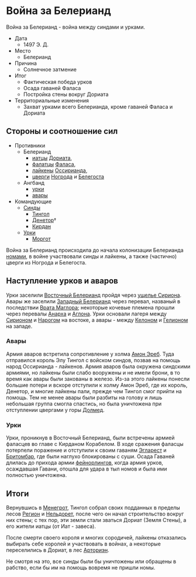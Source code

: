 # Война за Белерианд

Война за Белерианд - война между синдами и урками.

*   Дата
	*   1497 Э. Д.
*   Место
	*   Белерианд
*   Причина
	*   Солнечное затмение
*   Итог
	*   Фактическая победа урков
    *   Осада гаваней Фаласа
    *   Постройка стены вокруг Дориата
*   Территориальные изменения
    *   Захват урками всего Белерианда, кроме гаваней Фаласа и Дориата

## Стороны и соотношение сил

*   Противники
    *   Белерианд
        *   [иатцы](../Народы/иатцы.md) [Дориата](../Дориат.md),
        *   [фалатцы](../Народы/фалатцы.md) [Фаласа](../Фалас.md),
        *   [лайкены](../Народы/лайкены.md) [Оссирианда](../Оссирианд.md),
        *   [цверги](../Народы/цверги.md) [Ногрода](../Ногрод.md) и [Белегоста](../Белегост.md)
    *   Ангбанд
        *   [урки](../Народы/урки.md)
        *   [авары](../Народы/авары.md)
*   Командующие
    *   [Синды](../Народы/синды.md)
        *   [Тингол](../Личности/Тингол.md)
        *   [Денетор](../Личности/Денетор.md)†
        *   [Кирдан](../Личности/Кирдан.md)
    *   [Урки](../Народы/урки.md)
        *   [Моргот](../Личности/Моргот.md)

Война за Белерианд происходила до начала колонизации Белерианда
[номами](../Народы/номы.md), в войне участвовали синды и лайкены, а также (частично)
цверги из Ногрода и Белегоста.

## Наступление урков и аваров

Урки заселили [Восточный Белерианд](../Восточный%20Белерианд.md) пройдя через
[ущелье Сириона](../Ущелье%20Сириона.md). Авары же заселили
[Западный Белерианд](../Западный%20Белерианд.md) через перевал, названый в
последствии [Врата Маглора](../Врата%20Маглора.md); некоторые кочевые племена
прошли через перевалы [Анарха](../Анарх.md) и [Аглона](../Перевал%20Аглон.md).
Урки основали лагеря между [Сирионом](../Реки/Сирион.md) и [Нарогом](../Нарог.md) на
востоке, а авары - между [Келоном](../Келон.md) и [Гелионом](../Гелион.md) на
западе.

### Авары

Армия аваров встретила сопротивление у холма [Амон Эреб](../Амон%20Эреб.md).
Туда отправился король Элу Тингол с войском синдов, позвав на помощь народ
Оссирианда - лайкенов. Армия аваров была окружена синдскими армиями, но лайкены
были слабо вооружены и не имели брони, в то время как авары были закованы в
железо. Из-за этого лайкены понесли большие потери и вскоре отступили к холму
Амон Эреб, где их король, Денетор, и многие лайкены пали, прежде чем Тингол
смог прийти на помощь. Тем не менее авары были разбиты на голову и лишь
небольшая группа смогла спастись, но была уничтожена при отступлении цвергами у
горы [Долмед](../Долмед.md).

### Урки

Урки, проникнув в Восточный Белерианд, были встречены армией фаласцев во главе
с Кирданом Корабелом. В ходе сражения фаласцы потерпели поражение и отступили к
своим гаваням [Эгларест](../Эгларест.md) и [Бритомбар](../Бритомбар.md), где
были наглухо блокированы с суши. Осада Гаваней длилась до прихода армии
[фейнорлингов](../Народы/фейнорлинги.md), когда армия урков, осаждавшая Гавани, отошла
для удара в тыл номов и была ими полностью уничтожена.

## Итоги

Вернувшись в [Менегрот](../Менегрот.md), Тингол собрал своих подданных в
пределы лесов [Регион](../Регион.md) и [Нельдорет](../Нельдорет.md), после чего
он начал строительство вокруг них стены; с тех пор, эти земли стали зваться
Дориат (Земля Стены), а его жители иатцы (от Иат - завеса).

После смерти своего короля и многих сородичей, лайкены отказались выбирать себе
королей и участвовать в войнах, а некоторые переселились в Дориат, в лес
[Арториэн](../Арториэн.md).

Не смотря на это, все синды были бы уничтожены или обращены в рабство, если бы
им на помощь вовремя не пришли номы.
